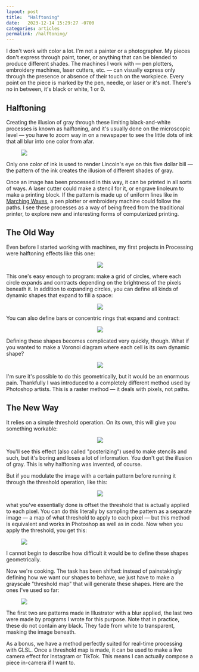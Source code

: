 ```yaml
---
layout: post
title:  "Halftoning"
date:   2023-12-14 15:29:27 -0700
categories: articles
permalink: /halftoning/
---
```

I don't work with color a lot. I'm not a painter or a photographer. My pieces don't express through paint, toner, or anything that can be blended to produce different shades. The machines I work with — pen plotters, embroidery machines, laser cutters, etc. — can visually express only through the presence or absence of their touch on the workpiece. Every point on the piece is marked by the pen, needle, or laser or it's not. There's no in between, it's black or white, 1 or 0.

## Halftoning

Creating the illusion of gray through these limiting black-and-white processes is known as halftoning, and it's usually done on the microscopic level — you have to zoom way in on a newspaper to see the little dots of ink that all blur into one color from afar.

<p align="center">
  <figure>
    <img src="/assets/halftoning/eye.png">
  </figure>
  <p></p>
  <figcaption>
    Only one color of ink is used to render Lincoln's eye on this five dollar bill — the pattern of the ink creates the illusion of different shades of gray.
  </figcaption>
  <p></p>
</p>

Once an image has been processed in this way, it can be printed in all sorts of ways. A laser cutter could make a stencil for it, or engrave linoleum to make a printing block. If the pattern is made up of uniform lines like in [Marching Waves](/marching-waves/), a pen plotter or embroidery machine could follow the paths. I see these processes as a way of being freed from the traditional printer, to explore new and interesting forms of computerized printing.

## The Old Way

Even before I started working with machines, my first projects in Processing were halftoning effects like this one:

<p align="center">
  <img src="/assets/halftoning/dots.png">
</p>

This one's easy enough to program: make a grid of circles, where each circle expands and contracts depending on the brightness of the pixels beneath it. In addition to expanding circles, you can define all kinds of dynamic shapes that expand to fill a space:

<p align="center">
  <img src="/assets/halftoning/demo.gif">
</p>

You can also define bars or concentric rings that expand and contract:

<p align="center">
  <img src="/assets/halftoning/shadeshalftone2.png">
</p>

Defining these shapes becomes complicated very quickly, though. What if you wanted to make a Voronoi diagram where each cell is its own dynamic shape?

<p align="center">
  <img src="/assets/halftoning/shadesHalftoneVoronoi.png">
</p>

I'm sure it's possible to do this geometrically, but it would be an enormous pain. Thankfully I was introduced to a completely different method used by Photoshop artists. This is a raster method — it deals with pixels, not paths.

## The New Way

It relies on a simple threshold operation. On its own, this will give you something workable:

<p align="center">
  <img src="/assets/halftoning/threshold.png">
</p>

You'll see this effect (also called "posterizing") used to make stencils and such, but it's boring and loses a lot of information. You don't get the illusion of gray. This is why halftoning was invented, of course.

But if you modulate the image with a certain pattern before running it through the threshold operation, like this:

<p align="center">
  <img src="/assets/halftoning/modulated.png">
</p>

what you've essentially done is offset the threshold that is actually applied to each pixel. You can do this literally by sampling the pattern as a separate image — a map of what threshold to apply to each pixel — but this method is equivalent and works in Photoshop as well as in code. Now when you apply the threshold, you get this:

<p align="center">
  <figure>
    <img src="/assets/halftoning/wavy.png">
  </figure>
  <p></p>
  <figcaption>
    I cannot begin to describe how difficult it would be to define these shapes geometrically.
  </figcaption>
  <p></p>
</p>

Now we're cooking. The task has been shifted: instead of painstakingly defining how we want our shapes to behave, we just have to make a grayscale "threshold map" that will generate these shapes. Here are the ones I've used so far:

<p align="center">
    <!-- <img src="/assets/halftoning/dotsMap.png" style="width: 49%; padding: 0px; padding-bottom: 5px;">
    <img src="/assets/halftoning/stripesMap.png" style="width: 49%; padding: 0px; padding-bottom: 5px;">
    <img src="/assets/halftoning/voronoiMap.png" style="width: 49%; padding: 0px; padding-bottom: 20px;">
    <img src="/assets/halftoning/wavyMap.png" style="width: 49%; padding: 0px; padding-bottom: 20px"> -->
  <figure>
    <img src="/assets/halftoning/maps.png">
  </figure>
  <p></p>
  <figcaption>
    The first two are patterns made in Illustrator with a blur applied, the last two were made by programs I wrote for this purpose. Note that in practice, these do not contain any black. They fade from white to transparent, masking the image beneath.
  </figcaption>
  <p></p>
</p>

As a bonus, we have a method perfectly suited for real-time processing with GLSL. Once a threshold map is made, it can be used to make a live camera effect for Instagram or TikTok. This means I can actually compose a piece in-camera if I want to.

